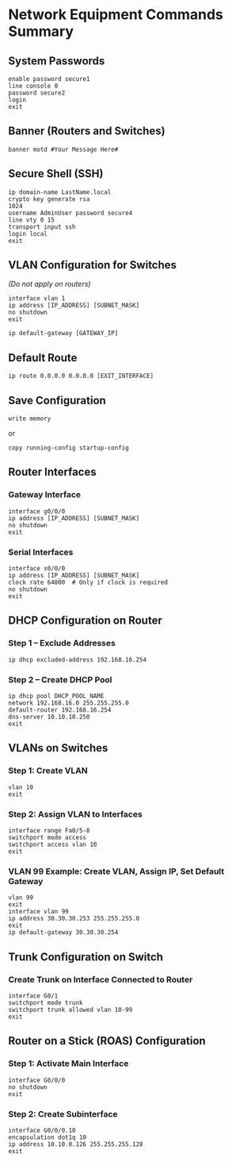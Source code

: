 
# Network Equipment Commands Summary

## System Passwords
```shell
enable password secure1
line console 0
password secure2
login
exit
```

## Banner (Routers and Switches)
```shell
banner motd #Your Message Here#
```

## Secure Shell (SSH)
```shell
ip domain-name LastName.local
crypto key generate rsa
1024
username AdminUser password secure4
line vty 0 15
transport input ssh
login local
exit
```

## VLAN Configuration for Switches
*(Do not apply on routers)*
```shell
interface vlan 1
ip address [IP_ADDRESS] [SUBNET_MASK]
no shutdown
exit

ip default-gateway [GATEWAY_IP]
```

## Default Route
```shell
ip route 0.0.0.0 0.0.0.0 [EXIT_INTERFACE]
```

## Save Configuration
```shell
write memory
```
or
```shell
copy running-config startup-config
```

## Router Interfaces

### Gateway Interface
```shell
interface g0/0/0
ip address [IP_ADDRESS] [SUBNET_MASK]
no shutdown
exit
```

### Serial Interfaces
```shell
interface s0/0/0
ip address [IP_ADDRESS] [SUBNET_MASK]
clock rate 64000  # Only if clock is required
no shutdown
exit
```

## DHCP Configuration on Router

### Step 1 – Exclude Addresses
```shell
ip dhcp excluded-address 192.168.16.254
```

### Step 2 – Create DHCP Pool
```shell
ip dhcp pool DHCP_POOL_NAME
network 192.168.16.0 255.255.255.0
default-router 192.168.16.254
dns-server 10.10.10.250
exit
```

## VLANs on Switches

### Step 1: Create VLAN
```shell
vlan 10
exit
```

### Step 2: Assign VLAN to Interfaces
```shell
interface range Fa0/5-8
switchport mode access
switchport access vlan 10
exit
```

### VLAN 99 Example: Create VLAN, Assign IP, Set Default Gateway
```shell
vlan 99
exit
interface vlan 99
ip address 30.30.30.253 255.255.255.0
exit
ip default-gateway 30.30.30.254
```

## Trunk Configuration on Switch

### Create Trunk on Interface Connected to Router
```shell
interface G0/1
switchport mode trunk
switchport trunk allowed vlan 10-99
exit
```

## Router on a Stick (ROAS) Configuration

### Step 1: Activate Main Interface
```shell
interface G0/0/0
no shutdown
exit
```

### Step 2: Create Subinterface
```shell
interface G0/0/0.10
encapsulation dot1q 10
ip address 10.10.0.126 255.255.255.128
exit
```
